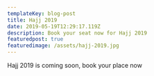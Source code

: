 ```yaml
---
templateKey: blog-post
title: Hajj 2019
date: 2019-05-19T12:29:17.119Z
description: Book your seat now for Hajj 2019
featuredpost: true
featuredimage: /assets/hajj-2019.jpg
---
```

Hajj 2019 is coming soon, book your place now
